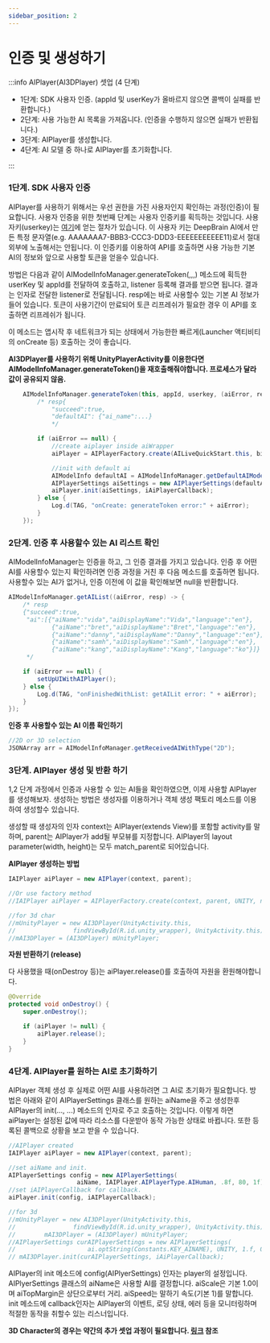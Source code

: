 ```yaml
---
sidebar_position: 2
---
```


# 인증 및 생성하기

:::info AIPlayer(AI3DPlayer) 셋업 (4 단계)

- 1단계: SDK 사용자 인증. (appId 및 userKey가 올바르지 않으면 콜백이 실패를 반환합니다.)
- 2단계: 사용 가능한 AI 목록을 가져옵니다. (인증을 수행하지 않으면 실패가 반환됩니다.)
- 3단계: AIPlayer를 생성합니다.
- 4단계: AI 모델 중 하나로 AIPlayer를 초기화합니다.

:::

### 1단계. SDK 사용자 인증

AIPlayer를 사용하기 위해서는 우선 권한을 가진 사용자인지 확인하는 과정(인증)이 필요합니다. 사용자 인증을 위한 첫번째 단계는 사용자 인증키를 획득하는 것입니다. 사용자키(userkey)는 [여기](../getting-started/first-aihuman.md)에 얻는 절차가 있습니다. 이 사용자 키는 DeepBrain AI에서 만든 특정 문자열(e.g. AAAAAAA7-BBB3-CCC3-DDD3-EEEEEEEEEEE11)로서 절대 외부에 노출해서는 안됩니다. 이 인증키를 이용하여 API를 호출하면 사용 가능한 기본 AI의 정보와 앞으로 사용할 토큰을 얻을수 있습니다.

방법은 다음과 같이 AIModelInfoManager.generateToken(,,,) 메소드에 획득한 userKey 및 appId를 전달하여 호출하고, listener 등록해 결과를 받으면 됩니다. 결과는 인자로 전달한 listener로 전달됩니다. resp에는 바로 사용할수 있는 기본 AI 정보가 들어 있습니다. 토큰이 사용기간이 만료되어 토큰 리프레쉬가 필요한 경우 이 API를 호출하면 리프레쉬가 됩니다.

이 메소드는 앱시작 후 네트워크가 되는 상태에서 가능한한 빠르게(Launcher 액티비티의 onCreate 등) 호출하는 것이 좋습니다. 

**AI3DPlayer를 사용하기 위해 UnityPlayerActivity를 이용한다면 AIModelInfoManager.generateToken()을 재호출해줘야합니다. 프로세스가 달라 값이 공유되지 않음.**   

```java
	AIModelInfoManager.generateToken(this, appId, userkey, (aiError, resp) -> {
        /* resp{
            "succeed":true,
            "defaultAI": {"ai_name":...}
            */

        if (aiError == null) {
            //create aiplayer inside aiWrapper
            aiPlayer = AIPlayerFactory.create(AILiveQuickStart.this, binding.aiWrapper, AILIVE, null);

            //init with default ai
            AIModelInfo defaultAI = AIModelInfoManager.getDefaultAIModelInfo();
            AIPlayerSettings aiSettings = new AIPlayerSettings(defaultAI.getName(), AILIVE, 0.8f, 40, 1);
            aiPlayer.init(aiSettings, iAiPlayerCallback);
        } else {
            Log.d(TAG, "onCreate: generateToken error:" + aiError);
        }
    });
```



### 2단계. 인증 후 사용할수 있는 AI 리스트 확인

AIModelInfoManager는 인증을 하고, 그 인증 결과를 가지고 있습니다. 인증 후 어떤 AI를 사용할수 있는지 확인하려면 인증 과정을 거친 후 다음 메소드를 호출하면 됩니다. 사용할수 있는 AI가 없거나, 인증 이전에 이 값을 확인해보면 null을 반환합니다.

```java
AIModelInfoManager.getAIList((aiError, resp) -> {
    /* resp
    {"succeed":true,
     "ai":[{"aiName":"vida","aiDisplayName":"Vida","language":"en"},
            {"aiName":"bret","aiDisplayName":"Bret","language":"en"},
            {"aiName":"danny","aiDisplayName":"Danny","language":"en"},
            {"aiName":"samh","aiDisplayName":"Samh","language":"en"},
            {"aiName":"kang","aiDisplayName":"Kang","language":"ko"}]}
     */

    if (aiError == null) {
        setUpUIWithAIPlayer();
    } else {
        Log.d(TAG, "onFinishedWithList: getAILit error: " + aiError);
    }
});
```



**인증 후 사용할수 있는 AI 이름 확인하기**

```java
//2D or 3D selection
JSONArray arr = AIModelInfoManager.getReceivedAIWithType("2D");
```

### 3단계. AIPlayer 생성 및 반환 하기

1,2 단계 과정에서 인증과 사용할 수 있는 AI들을 확인하였으면, 이제 사용할 AIPlayer를 생성해보자. 생성하는 방법은 생성자를 이용하거나 객체 생성 팩토리 메소드를 이용하여 생성할수 있습니다. 

생성할 때 생성자의 인자 context는 AIPlayer(extends View)를 포함할 activity를 말하며, parent는 AIPlayer가 add될 부모뷰를 지정합니다. AIPlayer의 layout parameter(width, height)는 모두 match_parent로 되어있습니다.

**AIPlayer 생성하는 방법**

```java
IAIPlayer aiPlayer = new AIPlayer(context, parent);

//Or use factory method 
//IAIPlayer aiPlayer = AIPlayerFactory.create(context, parent, UNITY, null);

//for 3d char
//mUnityPlayer = new AI3DPlayer(UnityActivity.this,
//                findViewById(R.id.unity_wrapper), UnityActivity.this);
//mAI3DPlayer = (AI3DPlayer) mUnityPlayer;
```

**자원 반환하기 (release)**

다 사용했을 때(onDestroy 등)는 aiPlayer.release()를 호출하여 자원을 환원해야합니다.

```java
@Override
protected void onDestroy() {
    super.onDestroy();

    if (aiPlayer != null) {
        aiPlayer.release();
    }
}
```



### 4단계. AIPlayer를 원하는 AI로 초기화하기

AIPlayer 객체 생성 후 실제로 어떤 AI를 사용하려면 그 AI로 초기화가 필요합니다. 방법은 아래와 같이 AIPlayerSettings 클래스를 원하는 aiName을 주고 생성한후 AIPlayer의 init(..., ...) 메소드의 인자로 주고 호출하는 것입니다. 이렇게 하면 aiPlayer는 설정된 값에 따라 리소스를 다운받아 동작 가능한 상태로 바뀝니다. 또한 등록된 콜백으로 상황을 보고 받을 수 있습니다.  

```java
//AIPlayer created 
IAIPlayer aiPlayer = new AIPlayer(context, parent);

//set aiName and init.
AIPlayerSettings config = new AIPlayerSettings(
                   aiName, IAIPlayer.AIPlayerType.AIHuman, .8f, 80, 1f);
//set iAIPlayerCallback for callback.
aiPlayer.init(config, iAIPlayerCallback);

//for 3d 
//mUnityPlayer = new AI3DPlayer(UnityActivity.this,
//                findViewById(R.id.unity_wrapper), UnityActivity.this);
//        mAI3DPlayer = (AI3DPlayer) mUnityPlayer;
//AIPlayerSettings curAIPlayerSettings = new AIPlayerSettings(
//                    ai.optString(Constants.KEY_AINAME), UNITY, 1.f, 0, 1f);
// mAI3DPlayer.init(curAIPlayerSettings, iAiPlayerCallback);
```

AIPlayer의 init 메소드에 config(AIPlyerSettings) 인자는 player의 설정입니다. AIPlyerSettings 클래스의 aiName은 사용할 AI를 결정합니다. aiScale은 기본 1.0이며 aiTopMargin은 상단으로부터 거리. aiSpeed는 말하기 속도(기본 1)를 말합니다. init 메소드에 callback인자는 AIPlayer의 이벤트, 로딩 상태, 에러 등을 모니터링하며 적절한 동작을 취할수 있는 리스너입니다.

**3D Character의 경우는 약간의 추가 셋업 과정이 필요합니다. [링크](../sample-project/with-3d-character.md) 참조**
